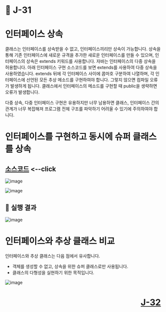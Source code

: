 # 📖 J-31

# 인터페이스 상속
<p>
  클래스는 인터페이스를 상속받을 수 없고, 인터페이스끼리만 상속이 가능합니다. 상속을 통해 기존 인터페이스에 새로운 규격을 추가한 새로운 인터페이스를 만들 수 있으며, 
  인터페이스의 상속은 extends 키워드를 사용합니다. 자바는 인터페이스의 다중 상속을 허용합니다. 아래 인터페이스 구현 소스코드를 보면 extends를 사용하여
  다중 상속을 사용하였습니다. extends 뒤에 각 인터페이스 사이에 콤마호 구분하여 나열하며, 각 인터페이스에 선언된 모든 추상 메소드를 구현하여야 합니다.
  그렇지 않으면 컴파일 오류가 발생하게 됩니다.
  클래스에서 인터페이스의 메소드를 구현할 때 public을 생략하면 오류가 발생합니다.
</p>
<p>
  다중 상속, 다중 인터페이스 구현은 유용하지만 너무 남용하면 클래스, 인터페이스 간의 관계가 너무 복잡해져 프로그램 전체 구조를 파악하기 어려울 수 있기에 주의하여야 합니다.
</p>

# 인터페이스를 구현하고 동시에 슈퍼 클래스를 상속

[소스코드](./InterfaceEx2.java) <--click
---

![image](https://github.com/user-attachments/assets/aa320e39-050e-4932-a589-f5b3dca8b9cc)

![image](https://github.com/user-attachments/assets/59473594-4e14-44af-8a9c-0f615811ab3f)

📘 실행 결과
---

![image](https://github.com/user-attachments/assets/d7011d41-894e-4dfb-8807-8ab06d9fa3fc)

# 인터페이스와 추상 클래스 비교
<p>
  인터페이스와 추상 클래스는 다음 점에서 유사합니다.
</p>

* 객체를 생성할 수 없고, 상속을 위한 슈퍼 클래스로만 사용됩니다.
* 클래스의 다형성을 실현하기 위한 목적입니다.

![image](https://github.com/user-attachments/assets/1a6d8dff-64e4-4ae2-93b4-5214e50ba21b)


# <p align="right">[J-32](../Lab04/J_32md)</p>
